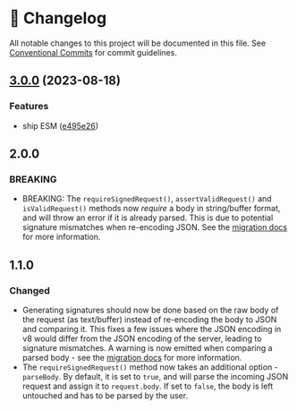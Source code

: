 <!-- markdownlint-disable --><!-- textlint-disable -->

# 📓 Changelog

All notable changes to this project will be documented in this file. See
[Conventional Commits](https://conventionalcommits.org) for commit guidelines.

## [3.0.0](https://github.com/sanity-io/webhook-toolkit/compare/v2.0.0...v3.0.0) (2023-08-18)

### Features

- ship ESM ([e495e26](https://github.com/sanity-io/webhook-toolkit/commit/e495e26921f0c74aa94a858e3946449eba245a1e))

## 2.0.0

### BREAKING

- BREAKING: The `requireSignedRequest()`, `assertValidRequest()` and `isValidRequest()` methods now _require_ a body in string/buffer format, and will throw an error if it is already parsed. This is due to potential signature mismatches when re-encoding JSON. See the [migration docs](https://github.com/sanity-io/webhook-toolkit#from-parsed-to-unparsed-body) for more information.

## 1.1.0

### Changed

- Generating signatures should now be done based on the raw body of the request (as text/buffer) instead of re-encoding the body to JSON and comparing it. This fixes a few issues where the JSON encoding in v8 would differ from the JSON encoding of the server, leading to signature mismatches. A warning is now emitted when comparing a parsed body - see the [migration docs](https://github.com/sanity-io/webhook-toolkit#from-parsed-to-unparsed-body) for more information.
- The `requireSignedRequest()` method now takes an additional option - `parseBody`. By default, it is set to `true`, and will parse the incoming JSON request and assign it to `request.body`. If set to `false`, the body is left untouched and has to be parsed by the user.
